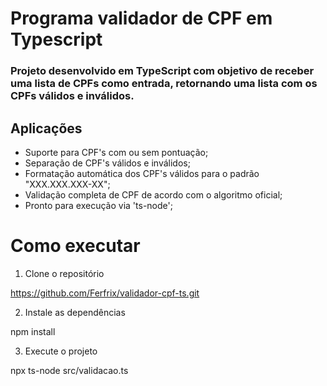 # Programa validador de CPF em Typescript
### Projeto desenvolvido em TypeScript com objetivo de receber uma lista de CPFs como entrada, retornando uma lista com os CPFs válidos e inválidos.

## Aplicações

*  Suporte para CPF's com ou sem pontuação;
*  Separação de CPF's válidos e inválidos;
*  Formatação automática dos CPF's válidos para o padrão "XXX.XXX.XXX-XX";
*  Validação completa de CPF de acordo com o algoritmo oficial;
*  Pronto para execução via 'ts-node';

# Como executar

1. Clone o repositório

  https://github.com/Ferfrix/validador-cpf-ts.git

2. Instale as dependências

  npm install

3. Execute o projeto

  npx ts-node src/validacao.ts
